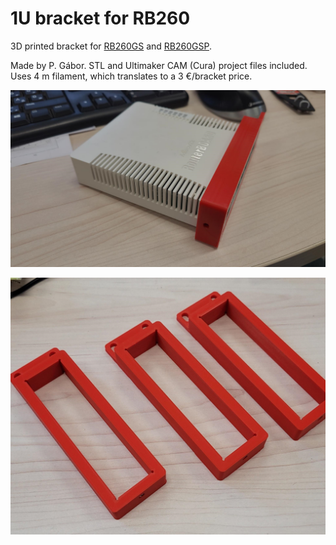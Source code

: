 # 1U bracket for RB260

3D printed bracket for [RB260GS](https://mikrotik.com/product/RB260GS) and [RB260GSP](https://mikrotik.com/product/RB260GSP).

 Made by P. Gábor. STL and Ultimaker CAM (Cura) project files included. Uses 4 m filament, which translates to a 3 €/bracket price.

![1u-bracket-rb260](1u-bracket-rb260.png)

![1u-bracket-rb260_3](1u-bracket-rb260_3.png)
